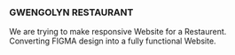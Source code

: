 ### GWENGOLYN RESTAURANT

We are trying to make responsive Website for a Restaurent. <br />
Converting FIGMA design into a fully functional Website. <br />
